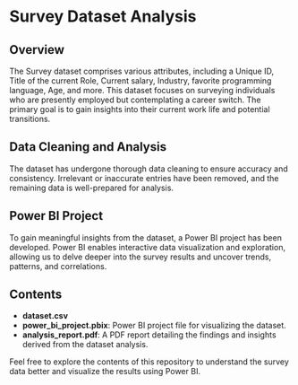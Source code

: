 

<h1>Survey Dataset Analysis</h1>

<h2>Overview</h2>

<p>The Survey dataset comprises various attributes, including a Unique ID, Title of the current Role, Current salary, Industry, favorite programming language, Age, and more. This dataset focuses on surveying individuals who are presently employed but contemplating a career switch. The primary goal is to gain insights into their current work life and potential transitions.</p>

<h2>Data Cleaning and Analysis</h2>

<p>The dataset has undergone thorough data cleaning to ensure accuracy and consistency. Irrelevant or inaccurate entries have been removed, and the remaining data is well-prepared for analysis.</p>

<h2>Power BI Project</h2>

<p>To gain meaningful insights from the dataset, a Power BI project has been developed. Power BI enables interactive data visualization and exploration, allowing us to delve deeper into the survey results and uncover trends, patterns, and correlations.</p>

<h2>Contents</h2>

<ul>
  <li><strong>dataset.csv</strong></li>
  <li><strong>power_bi_project.pbix</strong>: Power BI project file for visualizing the dataset.</li>
  <li><strong>analysis_report.pdf</strong>: A PDF report detailing the findings and insights derived from the dataset analysis.</li>
</ul>

<p>Feel free to explore the contents of this repository to understand the survey data better and visualize the results using Power BI.</p>

</body>
</html>

